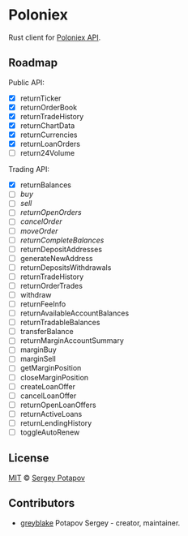 # Poloniex

Rust client for [Poloniex API](https://poloniex.com/support/api/).

## Roadmap

Public API:
* [x] returnTicker
* [x] returnOrderBook
* [x] returnTradeHistory
* [x] returnChartData
* [x] returnCurrencies
* [x] returnLoanOrders
* [ ] return24Volume

Trading API:
* [x] returnBalances
* [ ] *buy*
* [ ] *sell*
* [ ] *returnOpenOrders*
* [ ] *cancelOrder*
* [ ] *moveOrder*
* [ ] *returnCompleteBalances*
* [ ] returnDepositAddresses
* [ ] generateNewAddress
* [ ] returnDepositsWithdrawals
* [ ] returnTradeHistory
* [ ] returnOrderTrades
* [ ] withdraw
* [ ] returnFeeInfo
* [ ] returnAvailableAccountBalances
* [ ] returnTradableBalances
* [ ] transferBalance
* [ ] returnMarginAccountSummary
* [ ] marginBuy
* [ ] marginSell
* [ ] getMarginPosition
* [ ] closeMarginPosition
* [ ] createLoanOffer
* [ ] cancelLoanOffer
* [ ] returnOpenLoanOffers
* [ ] returnActiveLoans
* [ ] returnLendingHistory
* [ ] toggleAutoRenew

## License

[MIT](https://github.com/greyblake/whatlang-rs/blob/master/LICENSE) © [Sergey Potapov](http://greyblake.com/)


## Contributors

- [greyblake](https://github.com/greyblake) Potapov Sergey - creator, maintainer.
